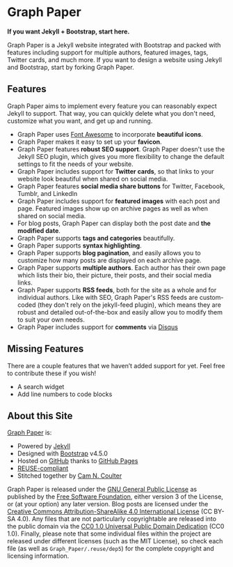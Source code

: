 <!--
SPDX-FileCopyrightText: 2020 Cam N. Coulter <cam@cncoulter.com>
SPDX-License-Identifier: GPL-3.0-or-later
-->

# Graph Paper

**If you want Jekyll + Bootstrap, start here.**

Graph Paper is a Jekyll website integrated with Bootstrap and packed with features including support for multiple authors, featured images, tags, Twitter cards, and much more. If you want to design a website using Jekyll and Bootstrap, start by forking Graph Paper.

## Features

Graph Paper aims to implement every feature you can reasonably expect Jekyll to support. That way, you can quickly delete what you don't need, customize what you want, and get up and running.

* Graph Paper uses [Font Awesome](https://fontawesome.com/) to incorporate **beautiful icons**.
* Graph Paper makes it easy to set up your **favicon**.
* Graph Paper features **robust SEO support**. Graph Paper doesn't use the Jekyll SEO plugin, which gives you more flexibility to change the default settings to fit the needs of your website.
* Graph Paper includes support for **Twitter cards**, so that links to your website look beautiful when shared on social media.
* Graph Paper features **social media share buttons** for Twitter, Facebook, Tumblr, and LinkedIn
* Graph Paper includes support for **featured images** with each post and page. Featured images show up on archive pages as well as when shared on social media.
* For blog posts, Graph Paper can display both the post date and **the modified date**.
* Graph Paper supports **tags and categories** beautifully.
* Graph Paper supports **syntax highlighting**.
* Graph Paper supports **blog pagination**, and easily allows you to customize how many posts are displayed on each archive page.
* Graph Paper supports **multiple authors**. Each author has their own page which lists their bio, their picture, their posts, and their social media links.
* Graph Paper supports **RSS feeds**, both for the site as a whole and for individual authors. Like with SEO, Graph Paper's RSS feeds are custom-coded (they don't rely on the jekyll-feed plugin), which means they are robust and detailed out-of-the-box and easily allow you to modify them to suit your own needs.
* Graph Paper includes support for **comments** via [Disqus](https://disqus.com/)

## Missing Features

There are a couple features that we haven’t added support for yet. Feel free to contribute these if you wish!

* A search widget
* Add line numbers to code blocks

## About this Site

[Graph Paper](https://github.com/cncoulter/Graph-Paper) is:

* Powered by [Jekyll](https://jekyllrb.com/)
* Designed with [Bootstrap](https://getbootstrap.com/) v4.5.0
* Hosted on [GitHub](https://github.com/) thanks to [GitHub Pages](https://pages.github.com/)
* [REUSE-compliant](https://reuse.software/)
* Stitched together by [Cam N. Coulter](https://www.cncoulter.com/)

Graph Paper is released under the [GNU General Public License](https://www.gnu.org/licenses/gpl-3.0.html) as published by the <a href="https://www.fsf.org/">Free Software Foundation</a>, either version 3 of the License, or (at your option) any later version. Blog posts are licensed under the [Creative Commons Attribution-ShareAlike 4.0 International License](https://creativecommons.org/licenses/by-sa/4.0/) (CC BY-SA 4.0). Any files that are not particularly copyrightable are released into the public domain via the [CC0 1.0 Universal Public Domain Dedication](https://creativecommons.org/publicdomain/zero/1.0/deed.en) (CC0 1.0). Finally, please note that some individual files within the project are released under different licenses (such as the MIT License), so check each file (as well as `Graph_Paper/.reuse/dep5`) for the complete copyright and licensing information.
